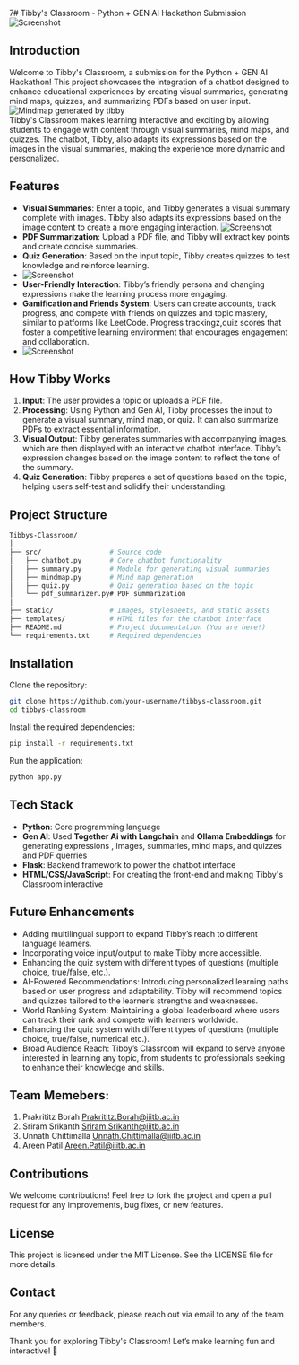 7# Tibby's Classroom - Python + GEN AI Hackathon Submission
![Screenshot](screenshots/home_page.png)
## Introduction

Welcome to Tibby's Classroom, a submission for the Python + GEN AI Hackathon! This project showcases the integration of a chatbot designed to enhance educational experiences by creating visual summaries, generating mind maps, quizzes, and summarizing PDFs based on user input.
![Mindmap generated by tibby](screenshots/mind-map.jpg)</br>
Tibby's Classroom makes learning interactive and exciting by allowing students to engage with content through visual summaries, mind maps, and quizzes. The chatbot, Tibby, also adapts its expressions based on the images in the visual summaries, making the experience more dynamic and personalized.
## Features

- **Visual Summaries**: Enter a topic, and Tibby generates a visual summary complete with images. Tibby also adapts its expressions based on the image content to create a more engaging interaction.
  ![Screenshot](screenshots/b.png)<br>
- **PDF Summarization**: Upload a PDF file, and Tibby will extract key points and create concise summaries.
- **Quiz Generation**: Based on the input topic, Tibby creates quizzes to test knowledge and reinforce learning.
- ![Screenshot](screenshots/a.png)<br>
- **User-Friendly Interaction**: Tibby’s friendly persona and changing expressions make the learning process more engaging.
- **Gamification and Friends System**: Users can create accounts, track progress, and compete with friends on quizzes and topic mastery, similar to platforms like LeetCode. Progress trackingz,quiz scores that foster a competitive learning environment that encourages engagement and collaboration.
- ![Screenshot](screenshots/friends.png)<br>


## How Tibby Works

1. **Input**: The user provides a topic or uploads a PDF file.
2. **Processing**: Using Python and Gen AI, Tibby processes the input to generate a visual summary, mind map, or quiz. It can also summarize PDFs to extract essential information.
3. **Visual Output**: Tibby generates summaries with accompanying images, which are then displayed with an interactive chatbot interface. Tibby’s expression changes based on the image content to reflect the tone of the summary.
4. **Quiz Generation**: Tibby prepares a set of questions based on the topic, helping users self-test and solidify their understanding.

## Project Structure

```bash
Tibbys-Classroom/
│
├── src/                 # Source code
│   ├── chatbot.py       # Core chatbot functionality
│   ├── summary.py       # Module for generating visual summaries
│   ├── mindmap.py       # Mind map generation
│   ├── quiz.py          # Quiz generation based on the topic
│   └── pdf_summarizer.py# PDF summarization
│
├── static/              # Images, stylesheets, and static assets
├── templates/           # HTML files for the chatbot interface
├── README.md            # Project documentation (You are here!)
└── requirements.txt     # Required dependencies
```
## Installation
Clone the repository:
```bash
git clone https://github.com/your-username/tibbys-classroom.git
cd tibbys-classroom
```
Install the required dependencies:
```bash
pip install -r requirements.txt
```
Run the application:
```bash
python app.py
```
## Tech Stack
- **Python**: Core programming language
- **Gen AI**: Used **Together Ai with Langchain** and **Ollama Embeddings** for generating expressions , Images, summaries, mind maps, and quizzes and PDF querries
- **Flask**: Backend framework to power the chatbot interface
- **HTML/CSS/JavaScript**: For creating the front-end and making Tibby's Classroom interactive
## Future Enhancements
- Adding multilingual support to expand Tibby’s reach to different language learners.
- Incorporating voice input/output to make Tibby more accessible.
- Enhancing the quiz system with different types of questions (multiple choice, true/false, etc.).
- AI-Powered Recommendations: Introducing personalized learning paths based on user progress and adaptability. Tibby will recommend topics and quizzes tailored to the learner’s strengths and weaknesses.
- World Ranking System: Maintaining a global leaderboard where users can track their rank and compete with learners worldwide.
- Enhancing the quiz system with different types of questions (multiple choice, true/false, numerical etc.).
- Broad Audience Reach: Tibby’s Classroom will expand to serve anyone interested in learning any topic, from students to professionals seeking to enhance their knowledge and skills.

## Team Memebers:
1. Prakrititz Borah  Prakrititz.Borah@iiitb.ac.in
2. Sriram Srikanth  Sriram.Srikanth@iiitb.ac.in
3. Unnath Chittimalla    Unnath.Chittimalla@iiitb.ac.in
4. Areen Patil  Areen.Patil@iiitb.ac.in

## Contributions
We welcome contributions! Feel free to fork the project and open a pull request for any improvements, bug fixes, or new features.

## License
This project is licensed under the MIT License. See the LICENSE file for more details.

## Contact
For any queries or feedback, please reach out via email to any of the team members.

Thank you for exploring Tibby's Classroom! Let’s make learning fun and interactive! 🌟

